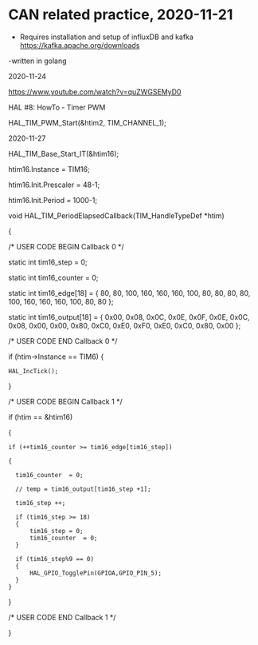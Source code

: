 # CAN related practice, 2020-11-21

- Requires installation and setup of influxDB and kafka
https://kafka.apache.org/downloads

-written in golang

2020-11-24

https://www.youtube.com/watch?v=quZWGSEMyD0

HAL #8: HowTo - Timer PWM

HAL_TIM_PWM_Start(&htim2, TIM_CHANNEL_1);


2020-11-27

  HAL_TIM_Base_Start_IT(&htim16);
  
  htim16.Instance = TIM16;
  
  htim16.Init.Prescaler = 48-1;
  
  htim16.Init.Period = 1000-1;
  
void HAL_TIM_PeriodElapsedCallback(TIM_HandleTypeDef *htim)

{

  /* USER CODE BEGIN Callback 0 */
  
  static int tim16_step = 0;
  
  static int tim16_counter  = 0;
  
  static int tim16_edge[18] =   {   80,   80,  100,  160,  160,  160,  100,   80,   80,
		  	  	  	  	  	  	    80,   80,  100,  160,  160,  160,  100,   80,   80 };
								    
  static int tim16_output[18] = { 0x00, 0x08, 0x0C, 0x0E, 0x0F, 0x0E, 0x0C, 0x08, 0x00,
  	  	  	  	  	  	  	      0x00, 0x80, 0xC0, 0xE0, 0xF0, 0xE0, 0xC0, 0x80, 0x00 };
							      

  /* USER CODE END Callback 0 */
  
  if (htim->Instance == TIM6) {
  
    HAL_IncTick();
    
  }
  
  /* USER CODE BEGIN Callback 1 */
  
  if (htim == &htim16)
  
  {
  
	if (++tim16_counter >= tim16_edge[tim16_step])
	
	{
	
	  tim16_counter  = 0;
	  
      // temp = tim16_output[tim16_step +1];

	  tim16_step ++;
	  
	  if (tim16_step >= 18)
	  {
		  tim16_step = 0;
		  tim16_counter  = 0;
	  }

	  if (tim16_step%9 == 0)
	  {
		  HAL_GPIO_TogglePin(GPIOA,GPIO_PIN_5);
	  }
	}
  }
  
  /* USER CODE END Callback 1 */
  
}
